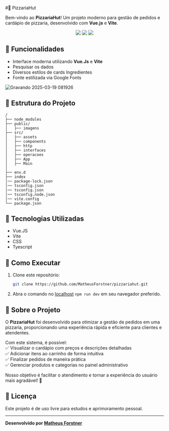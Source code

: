 #🍕 PizzariaHut  

Bem-vindo ao **PizzariaHut**! Um projeto moderno para gestão de pedidos e cardápio de pizzaria, desenvolvido com **Vue.js** e **Vite**. 

<p align="center">
  <img src="https://img.shields.io/badge/Vue.js-3.3.4-42b883?style=for-the-badge&logo=vue.js&logoColor=white">
  <img src="https://img.shields.io/badge/Vite-4.4.9-blueviolet?style=for-the-badge&logo=vite&logoColor=white">
  <img src="https://img.shields.io/badge/TypeScript-5.1.6-3178c6?style=for-the-badge&logo=typescript&logoColor=white">
</p>


## 🚀 Funcionalidades
- Interface moderna utilizando **Vue.Js** e **Vite**
- Pesquisar os dados
- Diversos estilos de cards Ingredientes
- Fonte estilizada via Google Fonts


![Gravando 2025-03-19 081926](https://github.com/user-attachments/assets/35359e4f-3eed-4d06-864c-77d849f0f025)


## 📂 Estrutura do Projeto
```
/
├── node_modules
├── public/
│   ├── imagens
├── src/
│   ├── assets
│   ├── components
│   ├── http
│   ├── interfaces
│   ├── operacoes
│   ├── App
│   ├── Main
│
├── env.d
├── index
│── package-lock.json
│── tsconfig.json
│── tsconfig.json
│── tsconfig.node.json
│── vite.config
└── package.json
```

## 🎨 Tecnologias Utilizadas
- Vue.JS
- Vite
- CSS
- Tyescript

## 🔧 Como Executar
1. Clone este repositório:
   ```sh
   git clone https://github.com/MatheusForstner/pizzariahut.git
   ```
2. Abra o comando no [localhost](http://localhost:5173/) `npm run dev` em seu navegador preferido.

## 📌 Sobre o Projeto

O **PizzariaHut** foi desenvolvido para otimizar a gestão de pedidos em uma pizzaria, proporcionando uma experiência rápida e eficiente para clientes e atendentes.  

Com este sistema, é possível:  
✅ Visualizar o cardápio com preços e descrições detalhadas  
✅ Adicionar itens ao carrinho de forma intuitiva  
✅ Finalizar pedidos de maneira prática  
✅ Gerenciar produtos e categorias no painel administrativo  

Nosso objetivo é facilitar o atendimento e tornar a experiência do usuário mais agradável! 🎯  

## 📝 Licença
Este projeto é de uso livre para estudos e aprimoramento pessoal.

---
**Desenvolvido por [Matheus Forstner](https://github.com/MatheusForstner)**
